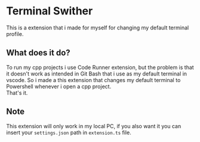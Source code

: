 # Terminal Swither

This is a extension that i made for myself for changing my default terminal profile.

## What does it do?

To run my cpp projects i use Code Runner extension, but the problem is that it doesn't work as intended in Git Bash that i use as my default terminal in vscode. So i made a this extension that changes my default terminal to Powershell whenever i open a cpp project.\
That's it.

## Note

This extension will only work in my local PC, if you also want it you can insert your `settings.json` path in `extension.ts` file.
